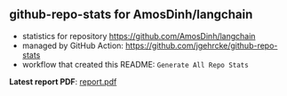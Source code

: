 ## github-repo-stats for AmosDinh/langchain

- statistics for repository https://github.com/AmosDinh/langchain
- managed by GitHub Action: https://github.com/jgehrcke/github-repo-stats
- workflow that created this README: `Generate All Repo Stats`

**Latest report PDF**: [report.pdf](https://github.com/AmosDinh/repo-stats/raw/github-repo-stats/AmosDinh/langchain/latest-report/report.pdf)

